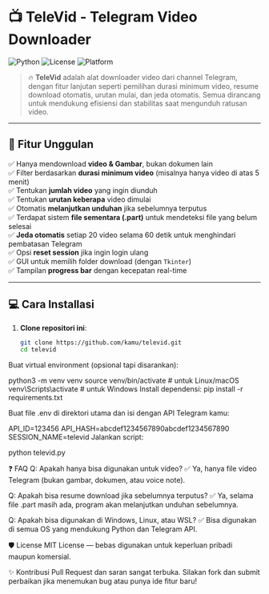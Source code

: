 # 📺 TeleVid - Telegram Video Downloader

![Python](https://img.shields.io/badge/Python-3.9%2B-blue)
![License](https://img.shields.io/badge/License-MIT-green)
![Platform](https://img.shields.io/badge/Platform-Linux%20%7C%20Windows%20%7C%20WSL-lightgrey)

> 🔥 **TeleVid** adalah alat downloader video dari channel Telegram, dengan fitur lanjutan seperti pemilihan durasi minimum video, resume download otomatis, urutan mulai, dan jeda otomatis. Semua dirancang untuk mendukung efisiensi dan stabilitas saat mengunduh ratusan video.

---

## 🚀 Fitur Unggulan

✅ Hanya mendownload **video & Gambar**, bukan dokumen lain  
✅ Filter berdasarkan **durasi minimum video** (misalnya hanya video di atas 5 menit)  
✅ Tentukan **jumlah video** yang ingin diunduh  
✅ Tentukan **urutan keberapa** video dimulai  
✅ Otomatis **melanjutkan unduhan** jika sebelumnya terputus  
✅ Terdapat sistem **file sementara (.part)** untuk mendeteksi file yang belum selesai  
✅ **Jeda otomatis** setiap 20 video selama 60 detik untuk menghindari pembatasan Telegram  
✅ Opsi **reset session** jika ingin login ulang  
✅ GUI untuk memilih folder download (dengan `Tkinter`)  
✅ Tampilan **progress bar** dengan kecepatan real-time

---

## 💻 Cara Installasi

1. **Clone repositori ini**:
   ```bash
   git clone https://github.com/kamu/televid.git
   cd televid

Buat virtual environment (opsional tapi disarankan):

python3 -m venv venv
source venv/bin/activate  # untuk Linux/macOS
venv\Scripts\activate     # untuk Windows
Install dependensi:
pip install -r requirements.txt

Buat file .env di direktori utama dan isi dengan API Telegram kamu:

API_ID=123456
API_HASH=abcdef1234567890abcdef1234567890
SESSION_NAME=televid
Jalankan script:

python televid.py



❓ FAQ
Q: Apakah hanya bisa digunakan untuk video?
✅ Ya, hanya file video Telegram (bukan gambar, dokumen, atau voice note).

Q: Apakah bisa resume download jika sebelumnya terputus?
✅ Ya, selama file .part masih ada, program akan melanjutkan unduhan sebelumnya.

Q: Apakah bisa digunakan di Windows, Linux, atau WSL?
✅ Bisa digunakan di semua OS yang mendukung Python dan Telegram API.

🛡️ License
MIT License — bebas digunakan untuk keperluan pribadi maupun komersial.

✨ Kontribusi
Pull Request dan saran sangat terbuka. Silakan fork dan submit perbaikan jika menemukan bug atau punya ide fitur baru!
